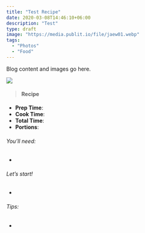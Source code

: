 ```yaml
---
title: "Test Recipe"
date: 2020-03-08T14:46:10+06:00
description: "Test"
type: draft
image: "https://media.publit.io/file/jaew01.webp"
tags:
  - "Photos"
  - "Food"
---
```




Blog content and images go here.

![](https://media.publit.io/file/jaew02.webp)

>####  Recipe

- **Prep Time**:
- **Cook Time**:
- **Total Time**:
- **Portions**:

###### You’ll need:
-
###### Let’s start!
-
###### Tips:
-
